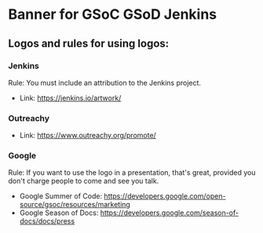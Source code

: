 # Banner for GSoC GSoD Jenkins

## Logos and rules for using logos:

### Jenkins

Rule: You must include an attribution to the Jenkins project.

* Link: https://jenkins.io/artwork/

### Outreachy

* Link: https://www.outreachy.org/promote/

### Google

Rule: If you want to use the logo in a presentation, that's great, provided you don't charge people to come and see you talk.

* Google Summer of Code: https://developers.google.com/open-source/gsoc/resources/marketing
* Google Season of Docs: https://developers.google.com/season-of-docs/docs/press
